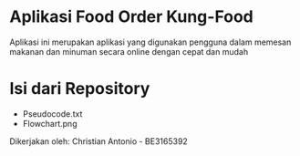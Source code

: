 # Aplikasi Food Order Kung-Food

Aplikasi ini merupakan aplikasi yang digunakan pengguna dalam memesan makanan dan minuman secara online dengan cepat dan mudah 

# Isi dari Repository

* Pseudocode.txt
* Flowchart.png

Dikerjakan oleh: Christian Antonio - BE3165392
